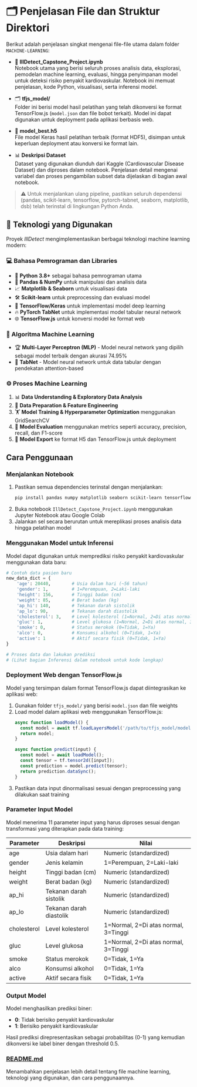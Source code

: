 # 🗂️ Penjelasan File dan Struktur Direktori

Berikut adalah penjelasan singkat mengenai file-file utama dalam folder `MACHINE-LEARNING`:

- 📒 **IllDetect_Capstone_Project.ipynb**  
  Notebook utama yang berisi seluruh proses analisis data, eksplorasi, pemodelan machine learning, evaluasi, hingga penyimpanan model untuk deteksi risiko penyakit kardiovaskular. Notebook ini memuat penjelasan, kode Python, visualisasi, serta inferensi model.

- 🗂️ **tfjs_model/**  
  Folder ini berisi model hasil pelatihan yang telah dikonversi ke format TensorFlow.js (`model.json` dan file bobot terkait). Model ini dapat digunakan untuk deployment pada aplikasi berbasis web.

- 🧩 **model_best.h5**  
  File model Keras hasil pelatihan terbaik (format HDF5), disimpan untuk keperluan deployment atau konversi ke format lain.

- 📊 **Deskripsi Dataset**  
  Dataset yang digunakan diunduh dari Kaggle (Cardiovascular Disease Dataset) dan diproses dalam notebook. Penjelasan detail mengenai variabel dan proses pengambilan subset data dijelaskan di bagian awal notebook.

> ⚠️ Untuk menjalankan ulang pipeline, pastikan seluruh dependensi (pandas, scikit-learn, tensorflow, pytorch-tabnet, seaborn, matplotlib, dsb) telah terinstal di lingkungan Python Anda.

## 🚀 Teknologi yang Digunakan

Proyek *IllDetect* mengimplementasikan berbagai teknologi machine learning modern:

### 💻 Bahasa Pemrograman dan Libraries
- 🐍 **Python 3.8+** sebagai bahasa pemrograman utama
- 🐼 **Pandas & NumPy** untuk manipulasi dan analisis data
- 📈 **Matplotlib & Seaborn** untuk visualisasi data
- 🛠️ **Scikit-learn** untuk preprocessing dan evaluasi model
- 🤖 **TensorFlow/Keras** untuk implementasi model deep learning
- 🔥 **PyTorch TabNet** untuk implementasi model tabular neural network
- 🌐 **TensorFlow.js** untuk konversi model ke format web

### 🧠 Algoritma Machine Learning
- 🏆 **Multi-Layer Perceptron (MLP)** - Model neural network yang dipilih sebagai model terbaik dengan akurasi 74.95%
- 🧩 **TabNet** - Model neural network untuk data tabular dengan pendekatan attention-based

### ⚙️ Proses Machine Learning
1. 📊 **Data Understanding & Exploratory Data Analysis**
2. 🧹 **Data Preparation & Feature Engineering**
3. 🏋️ **Model Training & Hyperparameter Optimization** menggunakan GridSearchCV
4. 📝 **Model Evaluation** menggunakan metrics seperti accuracy, precision, recall, dan F1-score
5. 💾 **Model Export** ke format H5 dan TensorFlow.js untuk deployment

## Cara Penggunaan

### Menjalankan Notebook
1. Pastikan semua dependencies terinstal dengan menjalankan:
   ```bash
   pip install pandas numpy matplotlib seaborn scikit-learn tensorflow pytorch-tabnet kagglehub
   ```
2. Buka notebook `IllDetect_Capstone_Project.ipynb` menggunakan Jupyter Notebook atau Google Colab
3. Jalankan sel secara berurutan untuk mereplikasi proses analisis data hingga pelatihan model

### Menggunakan Model untuk Inferensi
Model dapat digunakan untuk memprediksi risiko penyakit kardiovaskular menggunakan data baru:

```python
# Contoh data pasien baru
new_data_dict = {
    'age': 20440,        # Usia dalam hari (~56 tahun)
    'gender': 1,         # 1=Perempuan, 2=Laki-laki
    'height': 156,       # Tinggi badan (cm)
    'weight': 85,        # Berat badan (kg)
    'ap_hi': 140,        # Tekanan darah sistolik
    'ap_lo': 90,         # Tekanan darah diastolik
    'cholesterol': 3,    # Level kolesterol (1=Normal, 2=Di atas normal, 3=Jauh di atas normal)
    'gluc': 1,           # Level glukosa (1=Normal, 2=Di atas normal, 3=Jauh di atas normal)
    'smoke': 0,          # Status merokok (0=Tidak, 1=Ya)
    'alco': 0,           # Konsumsi alkohol (0=Tidak, 1=Ya)
    'active': 1          # Aktif secara fisik (0=Tidak, 1=Ya)
}

# Proses data dan lakukan prediksi
# (Lihat bagian Inferensi dalam notebook untuk kode lengkap)
```

### Deployment Web dengan TensorFlow.js
Model yang tersimpan dalam format TensorFlow.js dapat diintegrasikan ke aplikasi web:

1. Gunakan folder `tfjs_model/` yang berisi `model.json` dan file weights
2. Load model dalam aplikasi web menggunakan TensorFlow.js:
   ```javascript
   async function loadModel() {
     const model = await tf.loadLayersModel('/path/to/tfjs_model/model.json');
     return model;
   }
   
   async function predict(input) {
     const model = await loadModel();
     const tensor = tf.tensor2d([input]);
     const prediction = model.predict(tensor);
     return prediction.dataSync();
   }
   ```
3. Pastikan data input dinormalisasi sesuai dengan preprocessing yang dilakukan saat training

### Parameter Input Model
Model menerima 11 parameter input yang harus diproses sesuai dengan transformasi yang diterapkan pada data training:

| Parameter    | Deskripsi                              | Nilai                                   |
|--------------|----------------------------------------|-----------------------------------------|
| age          | Usia dalam hari                        | Numeric (standardized)                  |
| gender       | Jenis kelamin                          | 1=Perempuan, 2=Laki-laki               |
| height       | Tinggi badan (cm)                      | Numeric (standardized)                  |
| weight       | Berat badan (kg)                       | Numeric (standardized)                  |
| ap_hi        | Tekanan darah sistolik                 | Numeric (standardized)                  |
| ap_lo        | Tekanan darah diastolik                | Numeric (standardized)                  |
| cholesterol  | Level kolesterol                       | 1=Normal, 2=Di atas normal, 3=Tinggi   |
| gluc         | Level glukosa                          | 1=Normal, 2=Di atas normal, 3=Tinggi   |
| smoke        | Status merokok                         | 0=Tidak, 1=Ya                          |
| alco         | Konsumsi alkohol                       | 0=Tidak, 1=Ya                          |
| active       | Aktif secara fisik                     | 0=Tidak, 1=Ya                          |

### Output Model
Model menghasilkan prediksi biner:
- **0**: Tidak berisiko penyakit kardiovaskular
- **1**: Berisiko penyakit kardiovaskular

Hasil prediksi direpresentasikan sebagai probabilitas (0-1) yang kemudian dikonversi ke label biner dengan threshold 0.5.

### [README.md](file:///c%3A/.Github_mhmdnvn18%40gmail.com/CAPSTONE-CC25-CF225/README.md)

Menambahkan penjelasan lebih detail tentang file machine learning, teknologi yang digunakan, dan cara penggunaannya.
